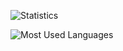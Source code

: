 ![Statistics](https://github-readme-stats.anuraghazra1.vercel.app/api?username=edwolt&show_icons=true&include_all_commits=true&hide_rank=true&hide_border=true&theme=dark)
<!--
![Most Used Languages](https://github-readme-stats.anuraghazra1.vercel.app/api/top-langs/?username=edwolt&layout=compact&hide_border=true&theme=dark)
-->
![Most Used Languages](https://github-readme-stats.anuraghazra1.vercel.app/api/top-langs/?username=edwolt&hide_border=true&theme=dark)



<!--
### Hi there 👋

**Edwolt/Edwolt** is a ✨ _special_ ✨ repository because its `README.md` (this file) appears on your GitHub profile.

Here are some ideas to get you started:

- 🔭 I’m currently working on ...
- 🌱 I’m currently learning ...
- 👯 I’m looking to collaborate on ...
- 🤔 I’m looking for help with ...
- 💬 Ask me about ...
- 📫 How to reach me: ...
- 😄 Pronouns: ...
- ⚡ Fun fact: ...
-->
